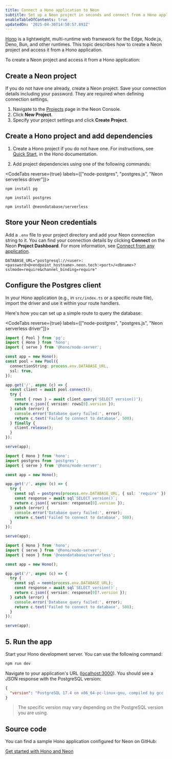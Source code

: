 ```yaml
---
title: Connect a Hono application to Neon
subtitle: Set up a Neon project in seconds and connect from a Hono application
enableTableOfContents: true
updatedOn: '2025-04-30T14:50:57.892Z'
---
```


[Hono](https://hono.dev/) is a lightweight, multi-runtime web framework for the Edge, Node.js, Deno, Bun, and other runtimes. This topic describes how to create a Neon project and access it from a Hono application.

To create a Neon project and access it from a Hono application:

<Steps>

## Create a Neon project

If you do not have one already, create a Neon project. Save your connection details including your password. They are required when defining connection settings.

1.  Navigate to the [Projects](https://console.neon.tech/app/projects) page in the Neon Console.
2.  Click **New Project**.
3.  Specify your project settings and click **Create Project**.

## Create a Hono project and add dependencies

1.  Create a Hono project if you do not have one. For instructions, see [Quick Start](https://hono.dev/docs/getting-started/basic), in the Hono documentation.

2.  Add project dependencies using one of the following commands:

<CodeTabs reverse={true} labels={["node-postgres", "postgres.js", "Neon serverless driver"]}>

```shell
npm install pg
```

```shell
npm install postgres
```

```shell
npm install @neondatabase/serverless
```

   </CodeTabs>

## Store your Neon credentials

Add a `.env` file to your project directory and add your Neon connection string to it. You can find your connection details by clicking **Connect** on the Neon **Project Dashboard**. For more information, see [Connect from any application](/docs/connect/connect-from-any-app).

```shell shouldWrap
DATABASE_URL="postgresql://<user>:<password>@<endpoint_hostname>.neon.tech:<port>/<dbname>?sslmode=require&channel_binding=require"
```

## Configure the Postgres client

In your Hono application (e.g., in `src/index.ts` or a specific route file), import the driver and use it within your route handlers.

Here's how you can set up a simple route to query the database:

<CodeTabs reverse={true} labels={["node-postgres", "postgres.js", "Neon serverless driver"]}>

```typescript
import { Pool } from 'pg';
import { Hono } from 'hono';
import { serve } from '@hono/node-server';

const app = new Hono();
const pool = new Pool({
  connectionString: process.env.DATABASE_URL,
  ssl: true,
});

app.get('/', async (c) => {
  const client = await pool.connect();
  try {
    const { rows } = await client.query('SELECT version()');
    return c.json({ version: rows[0].version });
  } catch (error) {
    console.error('Database query failed:', error);
    return c.text('Failed to connect to database', 500);
  } finally {
    client.release();
  }
});

serve(app);
```

```typescript
import { Hono } from 'hono';
import postgres from 'postgres';
import { serve } from '@hono/node-server';

const app = new Hono();

app.get('/', async (c) => {
  try {
    const sql = postgres(process.env.DATABASE_URL, { ssl: 'require' });
    const response = await sql`SELECT version()`;
    return c.json({ version: response[0].version });
  } catch (error) {
    console.error('Database query failed:', error);
    return c.text('Failed to connect to database', 500);
  }
});

serve(app);
```

```typescript
import { Hono } from 'hono';
import { serve } from '@hono/node-server';
import { neon } from '@neondatabase/serverless';

const app = new Hono();

app.get('/', async (c) => {
  try {
    const sql = neon(process.env.DATABASE_URL);
    const response = await sql`SELECT version()`;
    return c.json({ version: response[0]?.version });
  } catch (error) {
    console.error('Database query failed:', error);
    return c.text('Failed to connect to database', 500);
  }
});

serve(app);
```

</CodeTabs>

## 5. Run the app

Start your Hono development server. You can use the following command:

```bash
npm run dev
```

Navigate to your application's URL ([localhost:3000](http://localhost:3000)). You should see a JSON response with the PostgreSQL version:

```json shouldWrap
{
  "version": "PostgreSQL 17.4 on x86_64-pc-linux-gnu, compiled by gcc (Debian 12.2.0-14) 12.2.0, 64-bit"
}
```

> The specific version may vary depending on the PostgreSQL version you are using.

</Steps>

## Source code

You can find a sample Hono application configured for Neon on GitHub:

<DetailIconCards>

<a href="https://github.com/neondatabase/examples/tree/main/with-hono" description="Get started with Hono and Neon" icon="github">Get started with Hono and Neon</a>

</DetailIconCards>

<NeedHelp/>

